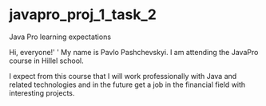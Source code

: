 # javapro_proj_1_task_2
Java Pro learning expectations

Hi, everyone!'
'
My name is Pavlo Pashchevskyi. I am attending the JavaPro course in Hillel school.

I expect from this course that I will work professionally with Java and related technologies and in the future get a job in the financial field with interesting projects.
